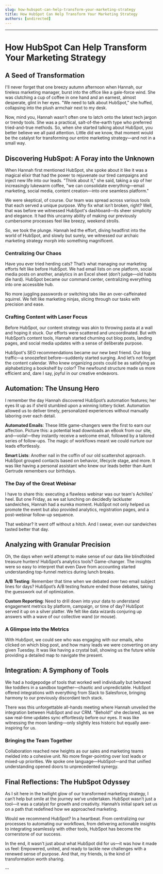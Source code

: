 ```yaml
---
slug: how-hubspot-can-help-transform-your-marketing-strategy
title: How HubSpot Can Help Transform Your Marketing Strategy
authors: [undirected]
---
```


---

# How HubSpot Can Help Transform Your Marketing Strategy

## A Seed of Transformation

I'll never forget that one breezy autumn afternoon when Hannah, our tireless marketing manager, burst into the office like a gale-force wind. She was clutching a cup of coffee in one hand and an earnest, almost desperate, glint in her eyes. "We need to talk about HubSpot," she huffed, collapsing into the plush armchair next to my desk. 

Now, mind you, Hannah wasn’t often one to latch onto the latest tech jargon or trendy tools. She was a practical, salt-of-the-earth type who preferred tried-and-true methods. So, when she started talking about HubSpot, you better believe we all paid attention. Little did we know, that moment would be the catalyst for transforming our entire marketing strategy—and not in a small way.

## Discovering HubSpot: A Foray into the Unknown

When Hannah first mentioned HubSpot, she spoke about it like it was a magical elixir that had the power to rejuvenate our tired campaigns and inject new life into our leads. "Think about it," she said, taking a sip of her increasingly lukewarm coffee, "we can consolidate everything—email marketing, social media, content creation—into one seamless platform."

We were skeptical, of course. Our team was spread across various tools that each served a unique purpose. Why fix what isn’t broken, right? Well, that was before we witnessed HubSpot's dashboard—its sheer simplicity and elegance. It had this uncanny ability of making our previously cumbersome processes feel like breezy, weekend strolls. 

So, we took the plunge. Hannah led the effort, diving headfirst into the world of HubSpot, and slowly but surely, we witnessed our archaic marketing strategy morph into something magnificent.

### Centralizing Our Chaos

Have you ever tried herding cats? That’s what managing our marketing efforts felt like before HubSpot. We had email lists on one platform, social media posts on another, analytics in an Excel sheet (don’t judge—old habits die hard). HubSpot became our command center, centralizing everything into one accessible hub. 

No more juggling passwords or switching tabs like an over-caffeinated squirrel. We felt like marketing ninjas, slicing through our tasks with precision and ease.

### Crafting Content with Laser Focus

Before HubSpot, our content strategy was akin to throwing pasta at a wall and hoping it stuck. Our efforts were scattered and uncoordinated. But with HubSpot’s content tools, Hannah started churning out blog posts, landing pages, and social media updates with a sense of deliberate purpose.

HubSpot's SEO recommendations became our new best friend. Our blog traffic—a snoozefest before—suddenly started surging. And let’s not forget the content calendar. Who knew organizing posts could be as satisfying as alphabetizing a bookshelf by color? The newfound structure made us more efficient and, dare I say, joyful in our creative endeavors. 

## Automation: The Unsung Hero

I remember the day Hannah discovered HubSpot’s automation features; her eyes lit up as if she’d stumbled upon a winning lottery ticket. Automation allowed us to deliver timely, personalized experiences without manually laboring over each detail. 

**Automated Emails**: These little game-changers were the first to earn our affection. Picture this: a potential lead downloads an eBook from our site, and—voila!—they instantly receive a welcome email, followed by a tailored series of follow-ups. The magic of workflows meant we could nurture our leads effortlessly.

**Smart Lists**: Another nail in the coffin of our old scattershot approach. HubSpot grouped contacts based on behavior, lifecycle stage, and more. It was like having a personal assistant who knew our leads better than Aunt Gertrude remembers our birthdays.

### The Day of the Great Webinar

I have to share this: executing a flawless webinar was our team's Achilles' heel. But one Friday, as we sat lunching on decidedly lackluster sandwiches, Hannah had a eureka moment. HubSpot not only helped us promote the event but also provided analytics, registration pages, and a post-webinar follow-up sequence.

That webinar? It went off without a hitch. And I swear, even our sandwiches tasted better that day.

## Analyzing with Granular Precision

Oh, the days when we’d attempt to make sense of our data like blindfolded treasure hunters! HubSpot’s analytics tools? Game-changer. The insights were so easy to interpret that even Dave from accounting started understanding top-funnel metrics during lunch breaks. 

**A/B Testing**: Remember that time when we debated over two email subject lines for days? HubSpot’s A/B testing feature ended those debates, taking the guesswork out of optimization.

**Custom Reporting**: Need to drill down into your data to understand engagement metrics by platform, campaign, or time of day? HubSpot served it up on a silver platter. We felt like data wizards conjuring up answers with a wave of our collective wand (or mouse).

### A Glimpse into the Metrics

With HubSpot, we could see who was engaging with our emails, who clicked on which blog post, and how many leads we were converting on any given Tuesday. It was like having a crystal ball, showing us the future while providing a detailed map to navigate the present.

## Integration: A Symphony of Tools

We had a hodgepodge of tools that worked well individually but behaved like toddlers in a sandbox together—chaotic and unpredictable. HubSpot offered integrations with everything from Slack to Salesforce, bringing harmony to our previously discordant tech stack. 

There was this unforgettable all-hands meeting where Hannah unveiled the integration between HubSpot and our CRM. "Behold!" she declared, as we saw real-time updates sync effortlessly before our eyes. It was like witnessing the moon landing—only slightly less historic but equally awe-inspiring for us.

### Bringing the Team Together

Collaboration reached new heights as our sales and marketing teams melded into a cohesive unit. No more finger-pointing over lost leads or mixed-up priorities. We spoke one language—HubSpot—and that unified understanding opened doors to unprecedented synergy.

## Final Reflections: The HubSpot Odyssey

As I sit here in the twilight glow of our transformed marketing strategy, I can’t help but smile at the journey we’ve undertaken. HubSpot wasn’t just a tool—it was a catalyst for growth and creativity. Hannah’s initial spark set us on a path that redefined how we approached marketing.

Would we recommend HubSpot? In a heartbeat. From centralizing our processes to automating our workflows, from delivering actionable insights to integrating seamlessly with other tools, HubSpot has become the cornerstone of our success.

In the end, it wasn't just about what HubSpot did for us—it was how it made us feel: Empowered, united, and ready to tackle new challenges with a renewed sense of purpose. And that, my friends, is the kind of transformation worth sharing.

--